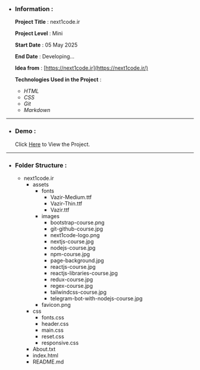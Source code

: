 - ### Information :

  **Project Title** : next1code.ir

  **Project Level** : Mini

  **Start Date** : 05 May 2025

  **End Date** : Developing...

  **Idea from** : [https://next1code.ir](https://next1code.ir/)

  **Technologies Used in the Project** :

  - *HTML*
  - *CSS*
  - *Git*
  - *Markdown*

---

- ### Demo :

  Click [Here](https://hojjatgholamzadeh1997.github.io/next1code.ir/) to View the Project.

---

- ### Folder Structure :

  + next1code.ir
    + assets
      + fonts
        + Vazir-Medium.ttf
        + Vazir-Thin.ttf
        + Vazir.ttf
      + images
        + bootstrap-course.png
        + git-github-course.jpg
        + next1code-logo.png
        + nextjs-course.jpg
        + nodejs-course.jpg
        + npm-course.jpg
        + page-background.jpg
        + reactjs-course.jpg
        + reactjs-libraries-course.jpg
        + redux-course.jpg
        + regex-course.jpg
        + tailwindcss-course.jpg
        + telegram-bot-with-nodejs-course.jpg
      + favicon.png
    + css
      + fonts.css
      + header.css
      + main.css
      + reset.css
      + responsive.css
    + About.txt
    + index.html
    + README.md
